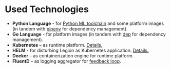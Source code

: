 # Used Technologies
* **Python Language** - for [Python ML toolchain](./tlch_python.md) and some platform images (in tandem with [pipenv](https://docs.pipenv.org/en/latest/) for dependency management).
* **Go Language** - for platform images (in tandem with [dep](https://golang.github.io/dep/) for dependency management).
* **Kubernetes** – as runtime platform. [Details.](./gs_prerequirements.md)
* **HELM** - for disturbing Legion as Kubernetes application. [Details.](./gen_distros.md#helm-charts)
* **Docker** – as containerization engine for runtime platform.
* **FluentD** – as logging aggregator for [feedback loop](./gs_feedback_loop.md).
